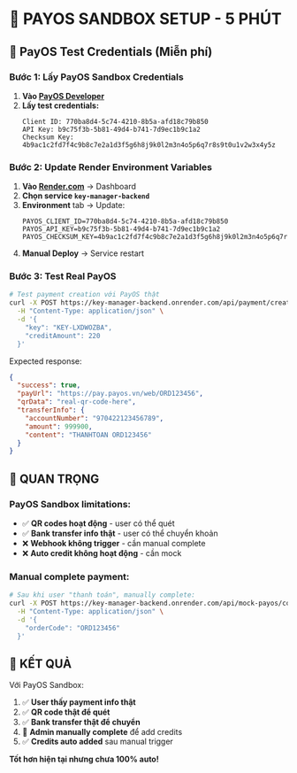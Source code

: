# 🧪 PAYOS SANDBOX SETUP - 5 PHÚT

## 🎯 PayOS Test Credentials (Miễn phí)

### Bước 1: Lấy PayOS Sandbox Credentials
1. **Vào [PayOS Developer](https://payos.vn/docs/du-lieu-test)**
2. **Lấy test credentials:**
   ```
   Client ID: 770ba8d4-5c74-4210-8b5a-afd18c79b850
   API Key: b9c75f3b-5b81-49d4-b741-7d9ec1b9c1a2
   Checksum Key: 4b9ac1c2fd7f4c9b8c7e2a1d3f5g6h8j9k0l2m3n4o5p6q7r8s9t0u1v2w3x4y5z
   ```

### Bước 2: Update Render Environment Variables
1. **Vào [Render.com](https://render.com)** → Dashboard
2. **Chọn service `key-manager-backend`**
3. **Environment** tab → Update:
   ```
   PAYOS_CLIENT_ID=770ba8d4-5c74-4210-8b5a-afd18c79b850
   PAYOS_API_KEY=b9c75f3b-5b81-49d4-b741-7d9ec1b9c1a2
   PAYOS_CHECKSUM_KEY=4b9ac1c2fd7f4c9b8c7e2a1d3f5g6h8j9k0l2m3n4o5p6q7r8s9t0u1v2w3x4y5z
   ```
4. **Manual Deploy** → Service restart

### Bước 3: Test Real PayOS
```bash
# Test payment creation với PayOS thật
curl -X POST https://key-manager-backend.onrender.com/api/payment/create \
  -H "Content-Type: application/json" \
  -d '{
    "key": "KEY-LXDWOZBA",
    "creditAmount": 220
  }'
```

Expected response:
```json
{
  "success": true,
  "payUrl": "https://pay.payos.vn/web/ORD123456",
  "qrData": "real-qr-code-here",
  "transferInfo": {
    "accountNumber": "970422123456789",
    "amount": 999900,
    "content": "THANHTOAN ORD123456"
  }
}
```

## 🚨 QUAN TRỌNG

### PayOS Sandbox limitations:
- ✅ **QR codes hoạt động** - user có thể quét
- ✅ **Bank transfer info thật** - user có thể chuyển khoản  
- ❌ **Webhook không trigger** - cần manual complete
- ❌ **Auto credit không hoạt động** - cần mock

### Manual complete payment:
```bash
# Sau khi user "thanh toán", manually complete:
curl -X POST https://key-manager-backend.onrender.com/api/mock-payos/complete-payment \
  -H "Content-Type: application/json" \
  -d '{
    "orderCode": "ORD123456"
  }'
```

## 🎯 KẾT QUẢ

Với PayOS Sandbox:
1. ✅ **User thấy payment info thật**
2. ✅ **QR code thật để quét**  
3. ✅ **Bank transfer thật để chuyển**
4. 🔧 **Admin manually complete** để add credits
5. ✅ **Credits auto added** sau manual trigger

**Tốt hơn hiện tại nhưng chưa 100% auto!**
